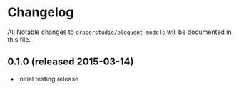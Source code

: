 # Changelog

All Notable changes to `draperstudio/eloquent-models` will be documented in this file.

## 0.1.0 (released 2015-03-14)

- Initial testing release

